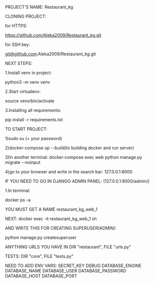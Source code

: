 PROJECT'S NAME: Restaurant_kg

CLONING PROJECT:

for HTTPS:

https://github.com/Aleka2009/Restaurant_kg.git

for SSH key:

git@github.com:Aleka2009/Restaurant_kg.git

NEXT STEPS:

1.Install venv in project:

python3 -m venv venv 

2.Start virtualenv:

source venv/bin/activate

3.Installing all requirements:

pip install -r requirements.txt

TO START PROJECT:

1)sudo su (+ your password)

2)docker-compose up --build(to building docker and run server)

3)In another terminal:  docker-compose exec web python manage.py migrate --noinput

4)go to your browser and write in the search bar: 127.0.0.1:8000

IF YOU NEED TO GO IN DJANGO ADMIN PANEL: (127.0.0.1:8000/admin/)

1.In terminal:

docker ps -a

YOU MUST GET A NAME restaurant_kg_web_1

NEXT: docker exec -it restaurant_kg_web_1 sh

AND WRITE THIS FOR CREATING SUPERUSER(ADMIN):

python manage.py createsuperuser

ANYTHING URLS YOU HAVE IN DIR "restaurant", FILE "urls.py"

TESTS: DIR "core", FILE "tests.py"


NEED TO ADD ENV VARS:
SECRET_KEY
DEBUG
DATABASE_ENGINE
DATABASE_NAME
DATABASE_USER
DATABASE_PASSWORD
DATABASE_HOST
DATABASE_PORT